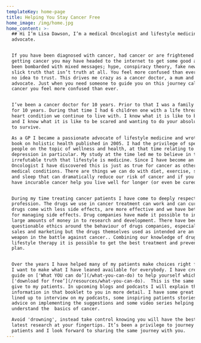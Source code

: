```yaml
---
templateKey: home-page
title: Helping You Stay Cancer Free
home_image: /img/home.jpg
home_content: >-
  ## Hi I’m Lisa Dawson, I’m a medical Oncologist and lifestyle medicine
  advocate.


  If you have been diagnosed with cancer, had cancer or are frightened of
  getting cancer you may have headed to the internet to get some good advice and
  been bombarded with mixed messages; hype, conspiracy theory, fake news and
  slick truth that isn’t truth at all. You feel more confused than ever and have
  no idea to trust. This drives me crazy as a cancer doctor, a mum and a patient
  advocate. Just when you need someone to guide you on this journey called
  cancer you feel more confused than ever.


  I’ve been a cancer doctor for 10 years. Prior to that I was a family doctor
  for 10 years. During that time I had 6 children one with a life threatening
  heart condition we continue to live with. I know what it is like to be busy
  and I know what it is like to be scared and wanting to do your absolute best
  to survive. 

  As a GP I became a passionate advocate of lifestyle medicine and wrote had a
  book on holistic health published in 2005. I had the privilege of speaking to
  people on the topic of wellness and health, at that time relating to
  depression in particular. My study at the time led me to believe in the
  irrefutable truth that lifestyle is medicine. Since I have become an
  Oncologist I have discovered this is just as true for cancer as other chronic
  medical conditions. There are things we can do with diet, exercise, self care
  and sleep that can dramatically reduce our risk of cancer and if you already
  have incurable cancer help you live well for longer (or even be cured).


  During my time treating cancer patients I have come to deeply respect my
  profession. The drugs we use in cancer treatment can work and can cure. Newer
  drugs come with less side effects, are more effective and we have better drugs
  for managing side effects. Drug companies have made it possible to invest
  large amounts of money in to research and development. There have been
  questionable ethics around the behaviour of drugs companies, especially around
  sales and marketing but the drugs themselves used as intended are an important
  weapon in the battle against cancer.. Combining our knowledge of drugs and
  lifestyle therapy it is possible to get the best treatment and prevention
  plan.


  Over the years I have helped many of my patients make choices right for them.
  I want to make what I have leaned available for everybody. I have created a
  guide on ['What YOU can do’](/what-you-can-do) to help yourself which you can
  ['download for free’](/resources/what-you-can-do).  This is the same guide I
  give to my patients. In upcoming blogs and podcasts I will explain the
  information in that booklet to you in more detail. I have some great people
  lined up to interview on my podcasts, some inspiring patients stories, great
  advice on implementing the suggestions and some video series helping you
  understand the  basics of cancer.

  Avoid 'drowning', instead take control knowing you will have the best and
  latest research at your fingertips. It’s been a privilege to journey with my
  patients and I look forward to sharing the same journey with you.
---
```


